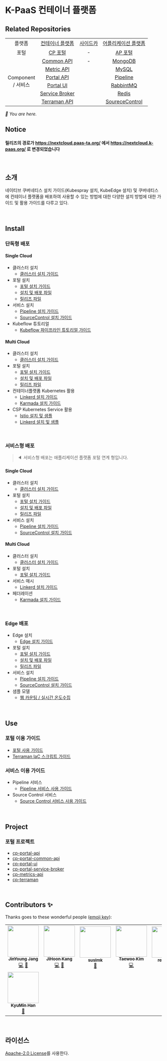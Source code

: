 # K-PaaS 컨테이너 플랫폼

## Related Repositories

<table>
  <tr>
    <td colspan=2 align=center>플랫폼</td>
    <td colspan=2 align=center><a href="https://github.com/K-PaaS/cp-deployment">컨테이너 플랫폼</a></td>
    <td colspan=2 align=center><a href="https://github.com/K-PaaS/sidecar-deployment">사이드카</a></td>
    <td colspan=2 align=center><a href="https://github.com/K-PaaS/ap-deployment">어플리케이션 플랫폼</a></td>
  </tr>
  <tr>
    <td colspan=2 align=center>포털</td>
    <td colspan=2 align=center><a href="https://github.com/K-PaaS/cp-portal-release">CP 포털</a></td>
    <td colspan=2 align=center>-</td>
    <td colspan=2 align=center><a href="https://github.com/K-PaaS/portal-deployment">AP 포털</a></td>
  </tr>
  <tr align=center>
    <td colspan=2 rowspan=9>Component<br>/ 서비스</td>
    <td colspan=2><a href="https://github.com/K-PaaS/cp-portal-common-api">Common API</a></td>
    <td colspan=2>-</td>
    <td colspan=2><a href="https://github.com/K-PaaS/ap-mongodb-shard-release">MongoDB</a></td>
  </tr>
  <tr align=center>
    <td colspan=2><a href="https://github.com/K-PaaS/cp-metrics-api">Metric API</a></td>
    <td colspan=2>  </td>
    <td colspan=2><a href="https://github.com/K-PaaS/ap-mysql-release">MySQL</a></td>
  </tr>
  <tr align=center>
    <td colspan=2><a href="https://github.com/K-PaaS/cp-portal-api">Portal API</a></td>
    <td colspan=2>  </td>
    <td colspan=2><a href="https://github.com/K-PaaS/ap-pipeline-release">Pipeline</a></td>
  </tr>
  <tr align=center>
    <td colspan=2><a href="https://github.com/K-PaaS/cp-portal-ui">Portal UI</a></td>
    <td colspan=2>  </td>
    <td colspan=2><a href="https://github.com/K-PaaS/ap-rabbitmq-release">RabbintMQ</a></td>
  </tr>
  <tr align=center>
    <td colspan=2><a href="https://github.com/K-PaaS/cp-portal-service-broker">Service Broker</a></td>
    <td colspan=2>  </td>
    <td colspan=2><a href="https://github.com/K-PaaS/ap-on-demand-redis-release">Redis</a></td>
  </tr>
  <tr align=center>
    <td colspan=2><a href="https://github.com/K-PaaS/cp-metrics-api">Terraman API</a></td>
    <td colspan=2>  </td>
    <td colspan=2><a href="https://github.com/K-PaaS/ap-source-control-release">SoureceControl</a></td>
  </tr>
</table>
<i>🚩 You are here.</i>

## Notice
#### 릴리즈의 경로가 https://nextcloud.paas-ta.org/ 에서 https://nextcloud.k-paas.org/ 로 변경되었습니다

<br>

## 소개
네이티브 쿠버네티스 설치 가이드(Kubespray 설치, KubeEdge 설치) 및 쿠버네티스에 컨테이너 플랫폼을 배포하여 사용할 수 있는 방법에 대한 다양한 설치 방법에 대한 가이드 및 활용 가이드를 다루고 있다.

<br>

## Install

### 단독형 배포

#### Single Cloud
- 클러스터 설치
  + [클러스터 설치 가이드](install-guide/standalone/cp-cluster-install-single.md)
- 포털 설치
  + [포털 설치 가이드](install-guide/portal/cp-portal-standalone-guide.md)
  + [설치 및 배포 파일](https://github.com/K-PaaS/cp-helm-chart)
  + [릴리즈 파일](https://github.com/K-PaaS/cp-portal-release)
- 서비스 설치
  + [Pipeline 설치 가이드](install-guide/pipeline/cp-pipeline-standalone-guide.md)
  + [SourceControl 설치 가이드](install-guide/source-control/cp-source-control-standalone-guide.md)
- Kubeflow 튜토리얼
  + [Kubeflow 파이프라인 튜토리얼 가이드](install-guide/standalone/cp-kubeflow-sample-guide.md)

#### Multi Cloud
- 클러스터 설치
  + [클러스터 설치 가이드](install-guide/standalone/cp-cluster-install-multi.md)
- 포털 설치
  + [포털 설치 가이드](install-guide/portal/cp-portal-standalone-guide-mc.md)
  + [설치 및 배포 파일](https://github.com/K-PaaS/cp-helm-chart)
  + [릴리즈 파일](https://github.com/K-PaaS/cp-portal-release)
- 컨테이너플랫폼 Kubernetes 활용
  + [Linkerd 설치 가이드](install-guide/multicluster/cp-linkerd-install.md)
  + [Karmada 설치 가이드](install-guide/multicluster/cp-karmada-install.md)
- CSP Kubernetes Service 활용
  + [Istio 설치 및 샘플](install-guide/csp/cp-csp-istio-guide.md)
  + [Linkerd 설치 및 샘플](install-guide/csp/cp-csp-linkerd-guide.md)

<br>

### 서비스형 배포
> :speaker: 서비스형 배포는 애플리케이션 플랫폼 포털 연계 형입니다.

#### Single Cloud

- 클러스터 설치
  + [클러스터 설치 가이드](install-guide/standalone/cp-cluster-install-single.md)
- 포털 설치
  + [포털 설치 가이드](install-guide/portal/cp-portal-service-guide.md)
  + [설치 및 배포 파일](https://github.com/K-PaaS/cp-helm-chart/tree/master)
  + [릴리즈 파일](https://github.com/K-PaaS/cp-portal-release/tree/master)
- 서비스 설치
  + [Pipeline 설치 가이드](install-guide/pipeline/cp-pipeline-service-guide.md)
  + [SourceControl 설치 가이드](install-guide/source-control/cp-source-control-service-guide.md)

#### Multi Cloud

- 클러스터 설치
  + [클러스터 설치 가이드](install-guide/standalone/cp-cluster-install-multi.md)
- 포털 설치
  + [포털 설치 가이드](install-guide/portal/cp-portal-service-guide-mc.md)
- 서비스 매시
  + [Linkerd 설치 가이드](install-guide/multicluster/cp-linkerd-install.md)
- 페더레이션
  + [Karmada 설치 가이드](install-guide/multicluster/cp-karmada-install.md)

<br>

### Edge 배포
- Edge 설치
  + [Edge 설치 가이드](install-guide/edge/cp-edge-install.md)
- 포털 설치
  + [포털 설치 가이드](install-guide/portal/cp-portal-standalone-guide.md)
  + [설치 및 배포 파일](https://github.com/K-PaaS/cp-helm-chart/tree/master)
  + [릴리즈 파일](https://github.com/K-PaaS/cp-portal-release/tree/master)
- 서비스 설치
  + [Pipeline 설치 가이드](install-guide/pipeline/cp-pipeline-standalone-guide.md)
  + [SourceControl 설치 가이드](install-guide/source-control/cp-source-control-standalone-guide.md)
- 샘플 모델
  + [웹 카운팅 / 실시간 온도수집](install-guide/edge/cp-edge-sample-guide.md)


<br>

## Use

### 포털 이용 가이드
  + [포털 사용 가이드](use-guide/portal/container-platform-portal-guide.md)
  + [Terraman IaC 스크립트 가이드](check-guide/cp-terraman-check-index-guide.md)
  
### 서비스 이용 가이드
- Pipeline 서비스
  + [Pipeline 서비스 사용 가이드](use-guide/pipeline/cp-pipeline-use-guide.md)
- Source Control 서비스
  + [Source Control 서비스 사용 가이드](use-guide/source-control/cp-source-control-use-guide.md)


<br>

## Project

### 포털 프로젝트 
- [cp-portal-api](https://github.com/K-PaaS/cp-portal-api)
- [cp-portal-common-api](https://github.com/K-PaaS/cp-portal-common-api)
- [cp-portal-ui](https://github.com/K-PaaS/cp-portal-ui)
- [cp-portal-service-broker](https://github.com/K-PaaS/cp-portal-service-broker)
- [cp-metrics-api](https://github.com/K-PaaS/cp-metrics-api)
- [cp-terraman](https://github.com/K-PaaS/cp-terraman)

<br>

## Contributors ✨

Thanks goes to these wonderful people ([emoji key](https://allcontributors.org/docs/en/emoji-key)):
<!-- ALL-CONTRIBUTORS-LIST:START - Do not remove or modify this section -->
<!-- prettier-ignore-start -->
<!-- markdownlint-disable -->
<table>
  <tr>
    <td align="center"><a href="https://github.com/jinyung0101java2"><img src="https://avatars.githubusercontent.com/u/67574725?v=4?s=100" width="100px;" alt=""/><br /><sub><b>JinYoung Jang</b></sub></a><br /><a href="https://github.com/PaaS-TA/paas-ta-container-platform/commits?author=jinyung0101java2" title="Code">💻</a> <a href="https://github.com/PaaS-TA/paas-ta-container-platform/pulls?q=is&Apr+reviewed-by&jinyung0101java2" title="Reviewed Pull Requests">👀</a></td>
    <td align="center"><a href="https://github.com/hoon77"><img src="https://avatars.githubusercontent.com/u/33216551?v=4?s=100" width="100px;" alt=""/><br /><sub><b>JiHoon Kang</b></sub></a><br /><a href="https://github.com/PaaS-TA/paas-ta-container-platform/commits?author=hoon77" title="Code">💻</a> <a href="https://github.com/PaaS-TA/paas-ta-container-platform/pulls?q=is&Apr+reviewed-by&hoon77" title="Reviewed Pull Requests">👀</a></td>
    <td align="center"><a href="https://github.com/suslmk-lee"><img src="https://avatars.githubusercontent.com/u/67575226?v=4?s=100" width="100px;" alt=""/><br /><sub><b>suslmk</b></sub></a><br /><a href="#maintenance-suslmk" title="Maintenance">🚧</a></td>
    <td align="center"><a href="https://github.com/dev-taewoo"><img src="https://avatars.githubusercontent.com/u/67407365?v=4?s=100" width="100px;" alt=""/><br /><sub><b>Taewoo Kim</b></sub></a><br /><a href="https://github.com/PaaS-TA/paas-ta-container-platform/commits?author=dev-taewoo" title="Code">💻</a></td>
    <td align="center"><a href="https://github.com/rexx4314"><img src="https://avatars.githubusercontent.com/u/26153262?v=4?s=100" width="100px;" alt=""/><br /><sub><b>rexx4314</b></sub></a><br /><a href="#ideas-rexx4314" title="Ideas, Planning, & Feedback">🤔</a></td>
    <td align="center"><a href="https://github.com/opdc-minsu"><img src="https://avatars.githubusercontent.com/u/67140002?v=4?s=100" width="100px;" alt=""/><br /><sub><b>MinSu Kang</b></sub></a><br /><a href="https://github.com/PaaS-TA/paas-ta-container-platform/issues?q=author&opdc-minsu" title="Bug reports">🐛</a></td>
    <td align="center"><a href="https://github.com/jhuhm135"><img src="https://avatars.githubusercontent.com/u/70005316?v=4?s=100" width="100px;" alt=""/><br /><sub><b>Juhyun Um</b></sub></a><br /><a href="#ideas-jhuhm135" title="Ideas, Planning, & Feedback">🤔</a></td>
  </tr>
  <tr>
    <td align="center"><a href="https://github.com/kyuminhan"><img src="https://avatars.githubusercontent.com/u/80228983?v=4?s=100" width="100px;" alt=""/><br /><sub><b>KyuMin Han</b></sub></a><br /><a href="#ideas-kyuminhan" title="Ideas, Planning, & Feedback">🤔</a></td>
  </tr>
</table>

<!-- markdownlint-restore -->
<!-- prettier-ignore-end -->

<!-- ALL-CONTRIBUTORS-LIST:END -->

<!-- ALL-CONTRIBUTORS-LIST:START - Do not remove or modify this section -->
<!-- prettier-ignore-start -->
<!-- markdownlint-disable -->

<!-- markdownlint-restore -->
<!-- prettier-ignore-end -->

<!-- ALL-CONTRIBUTORS-LIST:END -->
 
<br>

## 라이선스
[Apache-2.0 License](http://www.apache.org/licenses/LICENSE-2.0)를 사용한다. 
